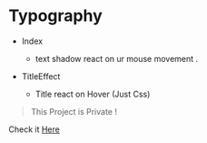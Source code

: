 # Typography

- Index

  - text shadow react on ur mouse movement .

- TitleEffect
  - Title react on Hover (Just Css)

> This Project is Private !

Check it [Here](https://aliho3ein.github.io/taypography-rc/)
